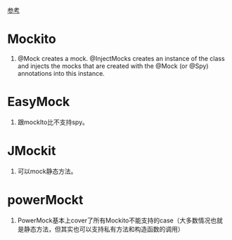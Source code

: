 [参考](https://www.baeldung.com/mockito-vs-easymock-vs-jmockit)      
# Mockito
1. @Mock creates a mock. @InjectMocks creates an instance of the class and injects the mocks that are created with the @Mock (or @Spy) annotations into this instance.
# EasyMock
1. 跟mockIto比不支持spy。     
# JMockit
1. 可以mock静态方法。    
# powerMockt    
1. PowerMock基本上cover了所有Mockito不能支持的case（大多数情况也就是静态方法，但其实也可以支持私有方法和构造函数的调用）    
